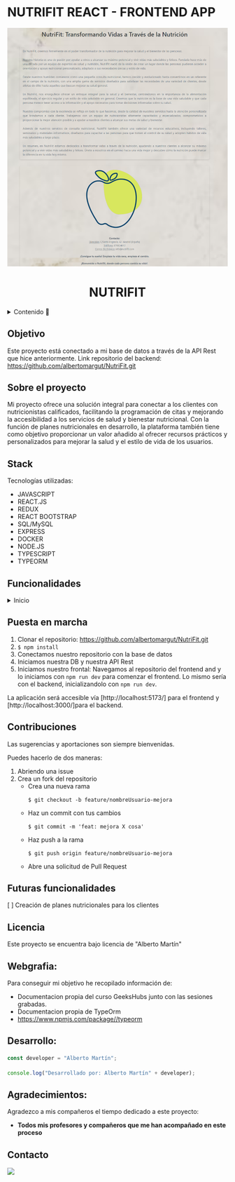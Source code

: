 # NUTRIFIT REACT - FRONTEND APP

<div align="center">
  <img src="./src/img/home.png" width=900em>
  <h1>NUTRIFIT</h1>
</div>

<details>
  <summary>Contenido 📝</summary>
  <ol>
    <li><a href="#objetivo">Objetivo</a></li>
    <li><a href="#sobre-el-proyecto">Sobre el proyecto</a></li>
    <li><a href="#stack">Stack</a></li>
    <li><a href="#funcionalidades">Funcionalidades</a></li>
    <li><a href="#instalación-en-local">Instalación</a></li>
    <li><a href="#futuras-funcionalidades">Futuras funcionalidades</a></li>
    <li><a href="#contribuciones">Contribuciones</a></li>
    <li><a href="#licencia">Licencia</a></li>
    <li><a href="#webgrafia">Webgrafia</a></li>
    <li><a href="#desarrollo">Desarrollo</a></li>
    <li><a href="#agradecimientos">Agradecimientos</a></li>
    <li><a href="#contacto">Contacto</a></li>
  </ol>
</details>

## Objetivo

Este proyecto está conectado a mi base de datos a través de la API Rest que hice anteriormente.
Link repositorio del backend: https://github.com/albertomargut/NutriFit.git

## Sobre el proyecto

Mi proyecto ofrece una solución integral para conectar a los clientes con nutricionistas calificados, facilitando la programación de citas y mejorando la accesibilidad a los servicios de salud y bienestar nutricional. Con la función de planes nutricionales en desarrollo, la plataforma también tiene como objetivo proporcionar un valor añadido al ofrecer recursos prácticos y personalizados para mejorar la salud y el estilo de vida de los usuarios.

## Stack

Tecnologías utilizadas:

- JAVASCRIPT
- REACT.JS
- REDUX
- REACT BOOTSTRAP
- SQL/MySQL
- EXPRESS
- DOCKER
- NODE.JS
- TYPESCRIPT
- TYPEORM

## Funcionalidades

<details>
  <summary>Inicio</summary>
  <ol>
  <li align="center">🔐 Home (vista Móvil)/ Registrarse / Login</li>
      <div align="center">
      <img src="./src/img/VistaHomeMovil.png" width=180em>
      <img src="./src/img/Registro.png" width=180em>
      <img src="./src/img/Login.png" width=180em>
      </div>
      <br><br>
  <summary>Cliente 🙋🏽‍♂️</summary> 
    <li align="center">📝 Crear Cita / Ver-Editar-Borrar Cita</li>
      <div align="center">
      <img src="./src/img/crearCita.png" width=180em>
      <img src="./src/img/Ver-Editar-CancelarCita.png" width=180em>
      </div>
      <br><br>
  <summary>Nutricionista 🙋🏽</summary>   
    <li align="center">📝 Visualización Citas / Sobre Nutricionistas</li>
      <div align="center">
      <img src="./src/img/CitasNutricionista.png" width=180em>
       <img src="./src/img/SobreNutricionistas.png" width=180em>
      </div>
      <br><br>
  <summary>Admin 🙋🏽</summary>   
    <li align="center">📝 Ver Todos los Usuarios (Puede Borrarlos) / Ver todas las citas</li>
      <div align="center">
      <img src="./src/img/TodosUsuariosAdmin.png" width=180em>
      <img src="./src/img/TodasCitasAdmin.png" width=180em>
      </div>
      <br><br>
  <summary>Admin/Cliente/Nutricionista 🙋🏽‍♂️🙋🏽</summary> 
     <li align="center">👀 Visulazación de su perfil y posibilidad de cambiar los datos</li>
      <div align="center">
      <img src="./src/img/Perfil.png" width=180em>
      </div>
      <br><br> 
  </ol>
</details>

## Puesta en marcha

1. Clonar el repositorio: https://github.com/albertomargut/NutriFit.git
2. `$ npm install`
3. Conectamos nuestro repositorio con la base de datos
4. Iniciamos nuestra DB y nuestra API Rest
5. Iniciamos nuestro frontal: Navegamos al repositorio del frontend and y lo iniciamos con `npm run dev` para comenzar el frontend.
Lo mismo sería con el backend, inicializandolo con `npm run dev`.

La aplicación será accesible vía [http://localhost:5173/] para el frontend y [http://localhost:3000/]para el backend.

## Contribuciones

Las sugerencias y aportaciones son siempre bienvenidas.

Puedes hacerlo de dos maneras:

1. Abriendo una issue
2. Crea un fork del repositorio
   - Crea una nueva rama
     ```
     $ git checkout -b feature/nombreUsuario-mejora
     ```
   - Haz un commit con tus cambios
     ```
     $ git commit -m 'feat: mejora X cosa'
     ```
   - Haz push a la rama
     ```
     $ git push origin feature/nombreUsuario-mejora
     ```
   - Abre una solicitud de Pull Request

## Futuras funcionalidades

[ ] Creación de planes nutricionales para los clientes

## Licencia

Este proyecto se encuentra bajo licencia de "Alberto Martín"

## Webgrafia:

Para conseguir mi objetivo he recopilado información de:

- Documentacion propia del curso GeeksHubs junto con las sesiones grabadas.
- Documentacion propia de TypeOrm
- https://www.npmjs.com/package//typeorm

## Desarrollo:

```js
const developer = "Alberto Martín";

console.log("Desarrollado por: Alberto Martín" + developer);
```

## Agradecimientos:

Agradezco a mis compañeros el tiempo dedicado a este proyecto:

- **Todos mis profesores y compañeros que me han acompañado en este proceso**

## Contacto

<a href = "alberto.martinguti@gmail.com"><img src="https://img.shields.io/badge/Gmail-C6362C?style=for-the-badge&logo=gmail&logoColor=white" target="_blank"></a>
